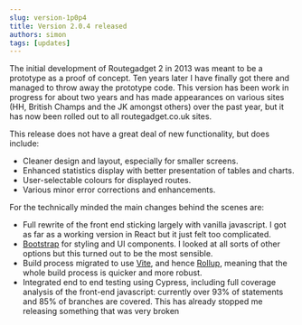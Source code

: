 ```yaml
---
slug: version-1p0p4
title: Version 2.0.4 released
authors: simon
tags: [updates]
---
```


The initial development of Routegadget 2 in 2013 was meant to be a prototype as a proof of concept. Ten years later I have finally got there and managed to throw away the prototype code. This version has been work in progress for about two years and has made appearances on various sites (HH, British Champs and the JK amongst others) over the past year, but it has now been rolled out to all routegadget.co.uk sites.

This release does not have a great deal of new functionality, but does include:

- Cleaner design and layout, especially for smaller screens.
- Enhanced statistics display with better presentation of tables and charts.
- User-selectable colours for displayed routes.
- Various minor error corrections and enhancements.

For the technically minded the main changes behind the scenes are:

- Full rewrite of the front end sticking largely with vanilla javascript. I got as far as a working version in React but it just felt too complicated.
- [Bootstrap](https://getbootstrap.com/) for styling and UI components. I looked at all sorts of other options but this turned out to be the most sensible.
- Build process migrated to use [Vite](https://vitejs.dev), and hence [Rollup](https://rollupjs.org/), meaning that the whole build process is quicker and more robust.
- Integrated end to end testing using Cypress, including full coverage analysis of the front-end javascript: currently over 93% of statements and 85% of branches are covered. This has already stopped me releasing something that was very broken
